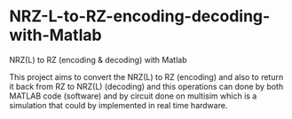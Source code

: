 # NRZ-L-to-RZ-encoding-decoding-with-Matlab
NRZ(L) to RZ (encoding &amp; decoding) with Matlab

This project aims to convert the NRZ(L) to RZ (encoding) and also
to return it back from RZ to NRZ(L) (decoding) and this operations
can done by both MATLAB code (software) and by circuit done on
multisim which is a simulation that could by implemented in real
time hardware.

